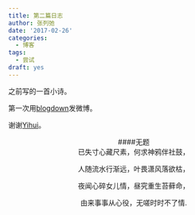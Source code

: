 ```yaml
---
title: 第二篇日志
author: 张列弛
date: '2017-02-26'
categories:
  - 博客
tags:
  - 尝试
draft: yes
---
```


之前写的一首小诗。

第一次用[blogdown](https://github.com/rstudio/blogdown)发微博。

谢谢[Yihui](https://yihui.name)。

<center>####无题
<br>
已失寸心藏尺素，何求神鸦伴社鼓，

人随流水行渐远，叶畏潇风落欲枯，

夜闻心碎女儿情，昼究重生苔藓命，

由来事事从心役，无嗟时时不了情.</center>
